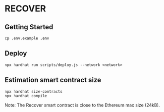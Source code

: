# RECOVER

## Getting Started

`cp .env.example .env`

## Deploy

`npx hardhat run scripts/deploy.js --network <network>`

## Estimation smart contract size

```
npx hardhat size-contracts
npx hardhat compile  
```

Note: The Recover smart contract is close to the Ethereum max size (24kB).
